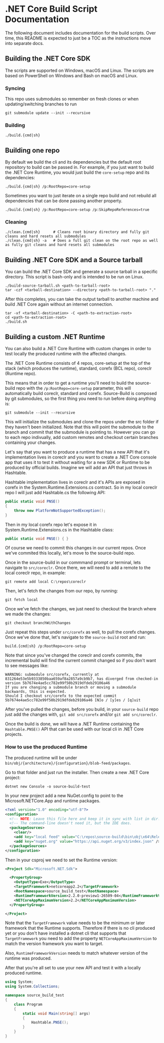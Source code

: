 # .NET Core Build Script Documentation

The following document includes documentation for the build scripts. Over time, this README is expected to just be a TOC as the instructions move into separate docs.

## Building the .NET Core SDK

The scripts are supported on Windows, macOS and Linux. The scripts are based on PowerShell on Windows and Bash on macOS and Linux.

### Syncing

This repo uses submodules so remember on fresh clones or when updating/switching branches to run

```
git submodule update --init --recursive
```

### Building

```console
./build.{cmd|sh}
```

## Building one repo

By default we build the cli and its dependencies but the default root repository to build can be passed in. For example, if you just want to build the .NET Core Runtime, you would just build the `core-setup` repo and its dependencies:

```console
./build.{cmd|sh} /p:RootRepo=core-setup
```

Sometimes you want to just iterate on a single repo build and not rebuild all dependencies that can be done passing another property.

```console
./build.{cmd|sh} /p:RootRepo=core-setup /p:SkipRepoReferences=true
```

### Cleaning

```console
./clean.{cmd|sh}      # Cleans root binary directory and fully git cleans and hard resets all submodules
./clean.{cmd|sh} -a   # Does a full git clean on the root repo as well as fully git cleans and hard resets all submodules
```

## Building .NET Core SDK and a Source tarball

You can build the .NET Core SDK and generate a source tarball in a specific directory. This script is bash-only and is intended to be run on Linux.

```console
./build-source-tarball.sh <path-to-tarball-root>
tar -czf <tarball-destination> --directory <path-to-tarball-root> "."
```

After this completes, you can take the output tarball to another machine and build .NET Core again without an internet connection.

```console
tar -xf <tarball-destination> -C <path-to-extraction-root>
cd <path-to-extraction-root>
./build.sh
```
## Building a custom .NET Runtime

You can also build a .NET Core Runtime with custom changes in order to test locally the produced runtime with the affected changes.

The .NET Core Runtime consists of 4 repos, core-setup at the top of the stack (which produces the runtime), standard, corefx (BCL repo), coreclr (Runtime repo). 

This means that in order to get a runtime you'll need to build the source-build repo with the `/p:RootRepo=core-setup` parameter, this will automatically build coreclr, standard and corefx. Source-Build is composed by git submodules, so the first thing you need to run before doing anything is:

```
git submodule --init --recursive
```

This will initialize the submodules and clone the repos under the src folder if they haven't been initialized. Note that this will point the submodule to the branch and commit that the submodule is pointing to. However you can go to each repo indivually, add custom remotes and checkout certain branches containing your changes.

Let's say that you want to produce a runtime that has a new API that it's implementation lives in coreclr and you want to create a .NET Core console app that uses it to test it without waiting for a new SDK or Runtime to be produced by official builds. Imagine we will add an API that just throws in Hashtable. 

Hashtable implementation lives in coreclr and it's APIs are exposed in corefx in the System.Runtime.Extensions.cs contract. So in my local coreclr repo I will just add Hashtable.cs the following API:

```cs
public static void PNSE()
{
    throw new PlatformNotSupportedException();
}
```

Then in my local corefx repo let's expose it in System.Runtime.Extensions.cs in the Hashtable class:

```cs
public static void PNSE() { }
```

Of course we need to commit this changes in our current repos. Once we've commited this locally, let's move to the source-build repo.

Once in the source-build in our commmand prompt or terminal, lets navigate to `src/coreclr`. Once there, we will need to add a remote to the local coreclr repo, in example:
```
git remote add local C:\repos\coreclr
```

Then, let's fetch the changes from our repo, by running:
```
git fetch local
```

Once we've fetch the changes, we just need to checkout the branch where we made the changes:
```
git checkout branchWithChanges
```

Just repeat this steps under `src/corefx` as well, to pull the corefx changes. Once we've done that, let's navigate to the `source-build` root and run:

```
build.{cmd|sh} /p:RootRepo=core-setup
```

Note that since you've changed the coreclr and corefx commits, the incremental build will find the current commit changed so if you don't want to see messages like:
```
WARNING: submodule src/corefx, currently at 831264e53e5b9333850baa659af8a2857a9cb9b7, has diverged from checked-in
version 5b7674e4ae5cc782e99f50b2919dfdeb29106a46
If you are changing a submodule branch or moving a submodule backwards, this is expected.
Should I checkout src/corefx to the expected commit 5b7674e4ae5cc782e99f50b2919dfdeb29106a46 [N]o / [y]es / [q]uit
```

After you've pulled the changes, before you build, in your `source-build` repo just add the changes with, `git add src/corefx` and/or `git add src/coreclr`.

Once the build is done, we will have a .NET Runtime containing the `Hashtable.PNSE()` API that can be used with our local cli in .NET Core projects.

### How to use the produced Runtime

The produced runtime will be under `bin/obj/{architecture}/{configuration}/blob-feed/packages`.

Go to that folder and just run the installer. Then create a new .NET Core project:
```
dotnet new Console -o source-build-test
```

In your new project add a new NuGet.config to point to the Microsoft.NETCore.App and runtime packages.

```xml
<?xml version="1.0" encoding="utf-8"?>
<configuration>
  <!-- NOTE: Leave this file here and keep it in sync with list in dir.props. -->
  <!-- The command-line doesn't need it, but the IDE does.                    -->
  <packageSources>
    <clear/>
    <add key="local feed" value="C:\repos\source-build\bin\obj\x64\Release\blob-feed\packages" />
    <add key="nuget.org" value="https://api.nuget.org/v3/index.json" />
  </packageSources>
</configuration>
```

Then in your csproj we need to set the Runtime version:

```xml
<Project Sdk="Microsoft.NET.Sdk">

  <PropertyGroup>
    <OutputType>Exe</OutputType>
    <TargetFramework>netcoreapp2.2</TargetFramework>
    <RootNamespace>source_build_test</RootNamespace>
    <RuntimeFrameworkVersion>2.2.0-preview1-26509-04</RuntimeFrameworkVersion>
    <NETCoreAppMaximumVersion>2.2</NETCoreAppMaximumVersion>
  </PropertyGroup>

</Project>
```

Note that the `TargetFramework` value needs to be the minimum or later framework that the Runtime supports. Therefore if there is no cli produced yet or you don't have installed a dotnet cli that supports that `TargetFramework` you need to add the property `NETCoreAppMaximumVersion` to match the version framework you want to target.

Also, `RuntimeFrameworkVersion` needs to match whatever version of the runtime was produced.

After that you're all set to use your new API and test it with a locally produced runtime.

```cs
using System;
using System.Collections;

namespace source_build_test
{
    class Program
    {
        static void Main(string[] args)
        {
            Hashtable.PNSE();
        }
    }
}
```
